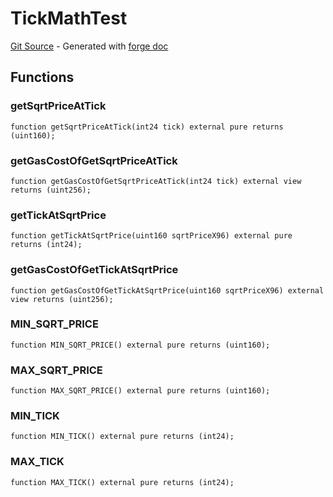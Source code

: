 # TickMathTest
[Git Source](https://github.com/uniswap/v4-core/blob/80311e34080fee64b6fc6c916e9a51a437d0e482/src/test/TickMathTest.sol) - Generated with [forge doc](https://book.getfoundry.sh/reference/forge/forge-doc)


## Functions
### getSqrtPriceAtTick


```solidity
function getSqrtPriceAtTick(int24 tick) external pure returns (uint160);
```

### getGasCostOfGetSqrtPriceAtTick


```solidity
function getGasCostOfGetSqrtPriceAtTick(int24 tick) external view returns (uint256);
```

### getTickAtSqrtPrice


```solidity
function getTickAtSqrtPrice(uint160 sqrtPriceX96) external pure returns (int24);
```

### getGasCostOfGetTickAtSqrtPrice


```solidity
function getGasCostOfGetTickAtSqrtPrice(uint160 sqrtPriceX96) external view returns (uint256);
```

### MIN_SQRT_PRICE


```solidity
function MIN_SQRT_PRICE() external pure returns (uint160);
```

### MAX_SQRT_PRICE


```solidity
function MAX_SQRT_PRICE() external pure returns (uint160);
```

### MIN_TICK


```solidity
function MIN_TICK() external pure returns (int24);
```

### MAX_TICK


```solidity
function MAX_TICK() external pure returns (int24);
```


